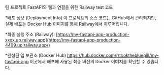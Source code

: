 팀 프로젝트 FastAPI와 웹과 연결을 위한 Railway test 코드

*배포 정보 (Deployment Info)
이 프로젝트의 소스 코드는 GitHub에서 관리되지만, 실제 배포는 Docker Hub 이미지를 통해 Railway에서 이루어집니다.

*최종 실행 주소 (Railway):
[https://my-fastapi-app-production-xxxx.up.railway.app](https://my-fastapi-app-production-4499.up.railway.app/)

*완성된 앱 보관소 (Docker Hub)
https://hub.docker.com/r/tookthebluepill/my-fastapi-app
이곳에서 배포에 사용된 최종 버전의 Docker 이미지를 확인할 수 있습니다.
